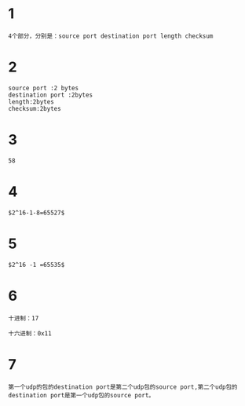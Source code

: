 # 1
```
4个部分，分别是：source port destination port length checksum
```
# 2
```
source port :2 bytes
destination port :2bytes
length:2bytes
checksum:2bytes
```

# 3
```
58
```
# 4
```
$2^16-1-8=65527$
```
# 5
```
$2^16 -1 =65535$
```

# 6
```
十进制：17

十六进制：0x11
```
# 7
```
第一个udp的包的destination port是第二个udp包的source port,第二个udp包的destination port是第一个udp包的source port。
```
